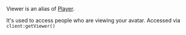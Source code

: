 Viewer is an alias of [Player](../Player).

It's used to access people who are viewing your avatar. Accessed via `client:getViewer()`